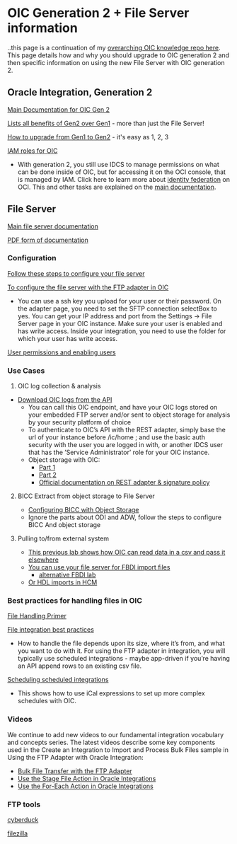 
# OIC Generation 2 + File Server information

..this page is a continuation of my [overarching OIC knowledge repo here](https://garyhostt.github.io/Oracle_Integration/). This page details how and why you should upgrade to OIC generation 2 and then specific information on using the new File Server with OIC generation 2.

## Oracle Integration, Generation 2

[Main Documentation for OIC Gen 2](https://docs.oracle.com/en/cloud/paas/integration-cloud/oracle-integration-oci/overview-oracle-integration-generation-2.html)

[Lists all benefits of Gen2 over Gen1](https://blogs.oracle.com/integration/oracle-integration-oic-generation-2-is-now-available-in-all-cloud-tenancies) - more than just the File Server!

[How to upgrade from Gen1 to Gen2](https://docs.oracle.com/en/cloud/paas/integration-cloud/oracle-integration-oci/upgrade-oracle-integration-generation-2.html#GUID-22F20017-87C7-47A5-8AEF-1CDBF564C7A6) - it's easy as 1, 2, 3

[IAM roles for OIC](https://docs.cloud.oracle.com/en-us/iaas/integration/doc/setting-users-and-groups-oracle-integration-generation-2.html)
- With generation 2, you still use IDCS to manage permissions on what can be done inside of OIC, but for accessing it on the OCI console, that is managed by IAM. Click here to learn more about [identity federation](https://docs.cloud.oracle.com/en-us/iaas/Content/Identity/Tasks/federatingIDCS.htm) on OCI. This and other tasks are explained on the 
[main documentation](https://docs.oracle.com/en/cloud/paas/integration-cloud/oracle-integration-oci/overview-oracle-integration-generation-2.html).

## File Server

[Main file server documentation](https://docs.oracle.com/en/cloud/paas/integration-cloud/file-server.html)

[PDF form of documentation](https://docs.oracle.com/en/cloud/paas/integration-cloud/file-server/using-file-server-oracle-integration-generation-2.pdf)

### Configuration

[Follow these steps to configure your file server](https://blogs.oracle.com/integration/embedded-file-server-sftp-in-oracle-integration)

[To configure the file server with the FTP adapter in OIC](https://docs.oracle.com/en/cloud/paas/integration-cloud/ftp-adapter/create-connection.html#GUID-662EF1FD-2841-4A9A-87B3-FD8B8796510D)

- You can use a ssh key you upload for your user or their password. On the adapter page, you need to set the SFTP connection selectBox to yes. You can get your IP address and port from the Settings -> File Server page in your OIC instance. Make sure your user is enabled and has write access. Inside your integration, you need to use the folder for which your user has write access.

[User permissions and enabling users](https://blogs.oracle.com/integration/leveraging-oracle-integration-file-server-for-file-based-integrations-v2)

### Use Cases

1. OIC log collection & analysis

* [Download OIC logs from the API](https://docs.oracle.com/en/cloud/paas/integration-cloud/rest-api/op-ic-api-integration-v1-monitoring-logs-id-get.html)
    * You can call this OIC endpoint, and have your OIC logs stored on your embedded FTP server and/or sent to object storage for analysis by your security platform of choice
    * To authenticate to OIC’s API with the REST adapter, simply base the url of your instance before /ic/home ; and use the basic auth security with the user you are logged in with, or another IDCS user that has the ’Service Administrator’ role for your OIC instance.
    * Object storage with OIC:
        * [Part 1](https://redthunder.blog/2020/01/13/object-storage-with-oracle-integration-cloud-part-1/comment-page-1/)
        * [Part 2](https://redthunder.blog/2020/03/20/object-storage-with-oracle-integration-cloud-part-2/)
        * [Official documentation on REST adapter & signature policy](https://docs.oracle.com/en/cloud/paas/integration-cloud/whats-new/index.html#INTWN-GUID-39D35E54-3FA5-4A44-A6FB-7C6496ED7E84)

2. BICC Extract from object storage to File Server

    * [Configuring BICC with Object Storage](https://www.ateam-oracle.com/reference-architecture-fusion-saas-data-replication-into-adw-%3A-using-odi-marketplace-and-bicc)
    * Ignore the parts about ODI and ADW, follow the steps to configure BICC And object storage

3. Pulling to/from external system

    * [This previous lab shows how OIC can read data in a csv and pass it elsewhere](https://garyhostt.github.io/BigQueryIntegration/)
    * [You can use your file server for FBDI import files](https://antonyjr.github.io/Hands-On-Labs/ERP-Integration-Patterns/html/erp-cloud-fbdi-import-simple.html)
      - [alternative FBDI lab](https://github.com/maldu23/Fusion-FBDI-Integration/blob/master/FBDI_Wkshp.md)
    * [Or HDL imports in HCM](https://antonyjr.github.io/Hands-On-Labs/HCM-Integration-Patterns/html/hcm-cloud-pending-worker-import-simple.html)

### Best practices for handling files in OIC
[File Handling Primer](https://www.ateam-oracle.com/integration-cloud-file-handling-primer)

[File integration best practices](https://blogs.oracle.com/fmw/oracle-integration-cloud-oic-file-based-integration-best-practices)

* How to handle the file depends upon its size, where it’s from, and what you want to do with it. For using the FTP adapter in integration, you will typically use scheduled integrations - maybe app-driven if you’re having an API append rows to an existing csv file.

[Scheduling scheduled integrations](https://docs.oracle.com/en/cloud/paas/integration-cloud/integrations-user/creating-scheduled-integrations.html#GUID-9632A5C8-98A7-4371-B542-6A8583427C8D)

* This shows how to use iCal expressions to set up more complex schedules with OIC.

### Videos
We continue to add new videos to our fundamental integration vocabulary and concepts series. The latest videos describe some key components used in the Create an Integration to Import and Process Bulk Files sample in Using the FTP Adapter with Oracle Integration:
* [Bulk File Transfer with the FTP Adapter](https://www.youtube.com/watch?v=fWvbnIh6WvQ&t=9s)
* [Use the Stage File Action in Oracle Integrations](https://www.youtube.com/watch?v=LLEHt4kno9M&t=158s)
* [Use the For-Each Action in Oracle Integrations](https://www.youtube.com/watch?v=-Cfq2fYwCTk)

### FTP tools

[cyberduck](https://cyberduck.io/download/)

[filezilla](https://filezilla-project.org/download.php)
